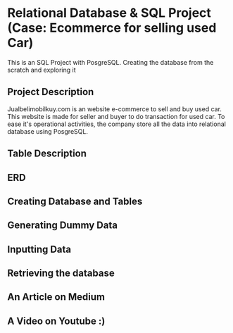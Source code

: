 # Relational Database & SQL Project (Case: Ecommerce for selling used Car)
This is an SQL Project with PosgreSQL. Creating the database from the scratch and exploring it
## Project Description
Jualbelimobilkuy.com is an website e-commerce to sell and buy used car. This website is made for seller and buyer to do transaction for used car. To ease it's operational activities, the company store all the data into relational database using PosgreSQL. 
## Table Description

## ERD

## Creating Database and Tables

## Generating Dummy Data

## Inputting Data

## Retrieving the database

## An Article on Medium

## A Video on Youtube :)
